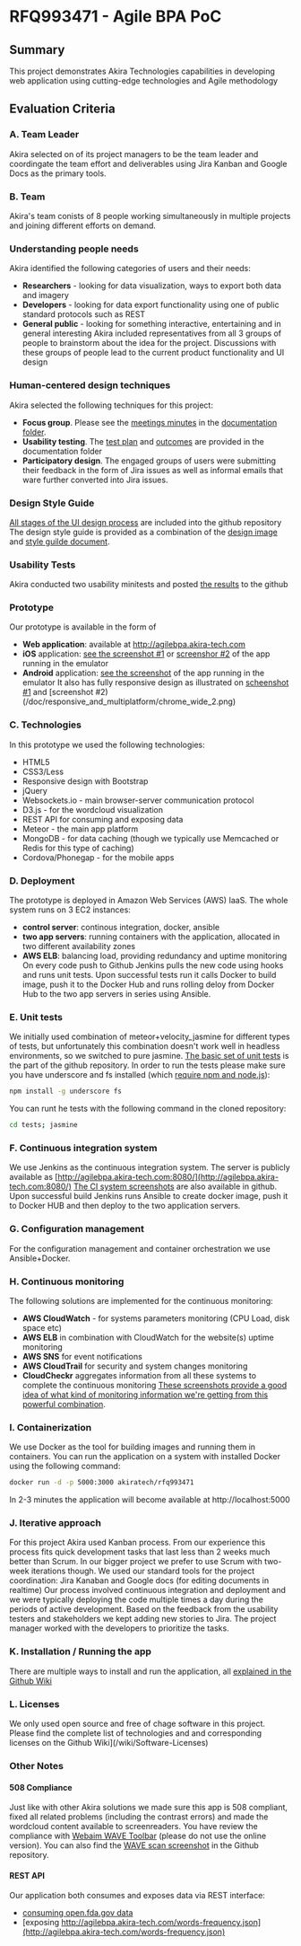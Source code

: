 # RFQ993471 - Agile BPA PoC

## Summary

  This project demonstrates Akira Technologies capabilities in developing web application using cutting-edge technologies and Agile methodology

## Evaluation Criteria

### A. Team Leader

  Akira selected on of its project managers to be the team leader and coordingate the team effort and deliverables using Jira Kanban and Google Docs as the primary tools.

### B. Team

  Akira's team conists of 8 people working simultaneously in multiple projects and joining different efforts on demand.

### Understanding people needs
  Akira identified the following categories of users and their needs:
  * __Researchers__ - looking for data visualization, ways to export both data and imagery
  * __Developers__ - looking for data export functionality using one of public standard protocols such as REST
  * __General public__ - looking for something interactive, entertaining and in general interesting
  Akira included representatives from all 3 groups of people to brainstorm about the idea for the project.
  Discussions with these groups of people lead to the current product functionality and UI design

### Human-centered design techniques
  Akira selected the following techniques for this project:
  * __Focus group__. Please see the [meetings minutes](/doc/meeting-minutes) in the [documentation folder](/doc).
  * __Usability testing__. The [test plan](/doc/usability_test/2015062901/plan.txt) and [outcomes](/doc/usability_test) are provided in the documentation folder
  * __Participatory design__. The engaged groups of users were submitting their feedback in the form of Jira issues as well as informal emails that ware further converted into Jira issues.

### Design Style Guide
  [All stages of the UI design process](/doc/design) are included into the github repository
  The design style guide is provided as a combination of the [design image](/doc/images/3_design_1.png) and [style guilde document](/doc/design/4_design_style_guide.txt).

### Usability Tests
  Akira conducted two usability minitests and posted [the results](/doc/usability_test) to the github

### Prototype
  Our prototype is available in the form of
  * __Web application__: available at http://agilebpa.akira-tech.com
  * __iOS__ application: [see the screenshot #1](/doc/responsive_and_multiplatform/ios_1.png) or [screenshor #2](/doc/responsive_and_multiplatform/ios_2.png) of the app running in the emulator
  * __Android__ application: [see the screenshot](/doc/responsive_and_multiplatform/android.png) of the app running in the emulator
  It also has fully responsive design as illustrated on [scheenshot #1](/doc/responsive_and_multiplatform/chrome_narrow_1.png) and [screenshot #2)(/doc/responsive_and_multiplatform/chrome_wide_2.png)

### C. Technologies
  In this prototype we used the following technologies:
  * HTML5
  * CSS3/Less
  * Responsive design with Bootstrap
  * jQuery
  * Websockets.io - main browser-server communication protocol
  * D3.js - for the wordcloud visualization
  * REST API for consuming and exposing data
  * Meteor - the main app platform
  * MongoDB - for data caching (though we typically use Memcached or Redis for this type of caching)
  * Cordova/Phonegap - for the mobile apps

### D. Deployment
  The prototype is deployed in Amazon Web Services (AWS) IaaS.
  The whole system runs on 3 EC2 instances:
  * __control server__: continous integration, docker, ansible
  * __two app servers__: running containers with the application, allocated in two different availability zones
  * __AWS ELB__: balancing load, providing redundancy and uptime monitoring
  On every code push to Github Jenkins pulls the new code using hooks and runs unit tests. Upon successful tests run it calls Docker to build image, push it to the Docker Hub and runs rolling deloy from Docker Hub to the two app servers in series using Ansible.

### E. Unit tests
  We initially used combination of meteor+velocity_jasmine for different types of tests, but unfortunately this combination doesn't work well in headless environments, so we switched to pure jasmine.
  [The basic set of unit tests](/tests) is the part of the github repository.
  In order to run the tests please make sure you have underscore and fs installed (which [require npm and node.js](https://nodejs.org/download/)):

  ```sh
  npm install -g underscore fs
  ```

  You can runt he tests with the following command in the cloned repository:

  ```sh
  cd tests; jasmine
  ```

### F. Continuous integration system
  We use Jenkins as the continuous integration system. The server is publicly available as [http://agilebpa.akira-tech.com:8080/](http://agilebpa.akira-tech.com:8080/)
  [The CI system screenshots](.doc.continuous_integration) are also available in github.
  Upon successful build Jenkins runs Ansible to create docker image, push it to Docker HUB and then deploy to the two application servers.

### G. Configuration management
  For the configuration management and container orchestration we use Ansible+Docker.

### H. Continuous monitoring
 The following solutions are implemented for the continuous monitoring:
 * __AWS CloudWatch__ - for systems parameters monitoring (CPU Load, disk space etc)
 * __AWS ELB__ in combination with CloudWatch for the website(s) uptime monitoring
 * __AWS SNS__ for event notifications
 * __AWS CloudTrail__ for security and system changes monitoring
 * __CloudCheckr__ aggregates information from all these systems to complete the continuous monitoring
 [These screenshots provide a good idea of what kind of monitoring information we're getting from this powerful combination](/doc/continuous_monitoring).

### I. Containerization
  We use Docker as the tool for building images and running them in containers.
  You can run the application on a system with installed Docker using the following command:

  ```sh
  docker run -d -p 5000:3000 akiratech/rfq993471
  ```

  In 2-3 minutes the application will become available at http://localhost:5000

### J. Iterative approach
  For this project Akira used Kanban process. From our experience this process fits quick development tasks that last less than 2 weeks much better than Scrum.
  In our bigger project we prefer to use Scrum with two-week iterations though.
  We used our standard tools for the project coordination: Jira Kanaban and Google docs (for editing documents in realtime)
  Our process involved continuous integration and deployment and we were typically deploying the code multiple times a day during the periods of active development.
  Based on the feedback from the usability testers and stakeholders we kept adding new stories to Jira. The project manager worked with the developers to prioritize the tasks.

### K. Installation / Running the app
There are multiple ways to install and run the application, all [explained in the Github Wiki](/wiki/Installing-and-Running-the-Application)

### L. Licenses

We only used open source and free of chage software in this project.
Please find the complete list of technologies and and corresponding licenses on the Github Wiki](/wiki/Software-Licenses)

### Other Notes

#### 508 Compliance

Just like with other Akira solutions we made sure this app is 508 compliant, fixed all related problems (including the contrast errors) and made the wordcloud content available to screenreaders.
You have review the compliance with <a href="https://wave.webaim.org/toolbar/">Webaim WAVE Toolbar</a> (please do not use the online version).
You can also find the [WAVE scan screenshot](/doc/508/508.png) in the Github repository.

#### REST API
  Our application both consumes and exposes data via REST interface:
  * [consuming open.fda.gov data](https://api.fda.gov/drug/label.json?api_key=AKIRA_API_KEY&search=effective_time:[20130601+TO+20140731]+AND+_exists_:warnings&limit=100)
  * [exposing http://agilebpa.akira-tech.com/words-frequency.json](http://agilebpa.akira-tech.com/words-frequency.json)
